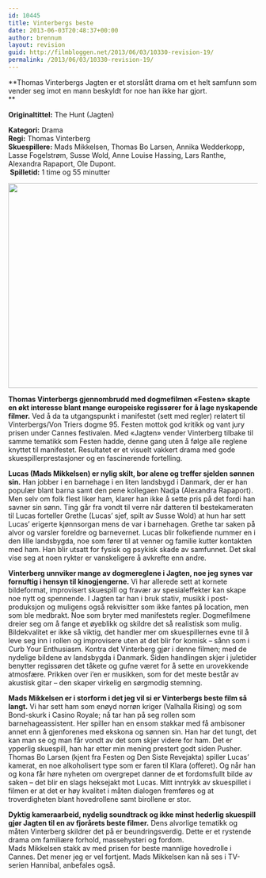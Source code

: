 ```yaml
---
id: 10445
title: Vinterbergs beste
date: 2013-06-03T20:48:37+00:00
author: brennum
layout: revision
guid: http://filmbloggen.net/2013/06/03/10330-revision-19/
permalink: /2013/06/03/10330-revision-19/
---
```

**Thomas Vinterbergs Jagten er et storslått drama om et helt samfunn som vender seg imot en mann beskyldt for noe han ikke har gjort.  
** 

**<!--more-->Originaltittel:** The Hunt (Jagten)

  
**Kategori:** Drama  
**Regi:** Thomas Vinterberg  
**Skuespillere:** Mads Mikkelsen, Thomas Bo Larsen, Annika Wedderkopp, Lasse Fogelstrøm, Susse Wold, Anne Louise Hassing, Lars Ranthe, Alexandra Rapaport, Ole Dupont.  
** Spilletid:** 1 time og 55 minutter

<a href="http://filmbloggen.net/?attachment_id=10336" rel="attachment wp-att-10336"><img class="alignnone size-large wp-image-10336" alt="" src="http://filmbloggen.net/wp-content/uploads//2013/05/the-hunt-02-620x413.jpg" width="620" height="413" /></a>

**Thomas Vinterbergs gjennombrudd med dogmefilmen &laquo;Festen&raquo; skapte en økt interesse blant mange europeiske regissører for å lage nyskapende filmer.** Ved å da ta utgangspunkt i manifestet (sett med regler) relatert til Vinterbergs/Von Triers dogme 95. Festen mottok god kritikk og vant jury prisen under Cannes festivalen. Med &laquo;Jagten&raquo; vender Vinterberg tilbake til samme tematikk som Festen hadde, denne gang uten å følge alle reglene knyttet til manifestet. Resultatet er et visuelt vakkert drama med gode skuespillerprestasjoner og en fascinerende fortelling.

**Lucas (Mads Mikkelsen) er nylig skilt, bor alene og treffer sjelden sønnen sin.** Han jobber i en barnehage i en liten landsbygd i Danmark, der er han populær blant barna samt den pene kollegaen Nadja (Alexandra Rapaport). Men selv om folk flest liker ham, klarer han ikke å sette pris på det fordi han savner sin sønn. Ting går fra vondt til verre når datteren til bestekameraten til Lucas forteller Grethe (Lucas&#8217; sjef, spilt av Susse Wold) at hun har sett Lucas&#8217; erigerte kjønnsorgan mens de var i barnehagen. Grethe tar saken på alvor og varsler foreldre og barnevernet. Lucas blir folkefiende nummer en i den lille landsbygda, noe som fører til at venner og familie kutter kontakten med ham. Han blir utsatt for fysisk og psykisk skade av samfunnet. Det skal vise seg at noen rykter er vanskeligere å avkrefte enn andre.

**Vinterberg unnviker mange av dogmereglene i Jagten, noe jeg synes var fornuftig i hensyn til kinogjengerne.** Vi har allerede sett at kornete bildeformat, improvisert skuespill og fravær av spesialeffekter kan skape noe nytt og spennende. I Jagten tar han i bruk stativ, musikk i post-produksjon og muligens også rekvisitter som ikke fantes på location, men som ble medbrakt. Noe som bryter med manifestets regler. Dogmefilmene dreier seg om å fange et øyeblikk og skildre det så realistisk som mulig. Bildekvalitet er ikke så viktig, det handler mer om skuespillernes evne til å leve seg inn i rollen og improvisere uten at det blir for komisk &#8211; sånn som i Curb Your Enthusiasm. Kontra det Vinterberg gjør i denne filmen; med de nydelige bildene av landsbygda i Danmark. Siden handlingen skjer i juletider benytter regissøren det tåkete og gufne været for å sette en urovekkende atmosfære. Prikken over i&#8217;en er musikken, som for det meste består av akustisk gitar &#8211; den skaper virkelig en sørgmodig stemning.

**Mads Mikkelsen er i storform i det jeg vil si er Vinterbergs beste film så langt.** Vi har sett ham som enøyd norrøn kriger (Valhalla Rising) og som Bond-skurk i Casino Royale; nå tar han på seg rollen som barnehageassistent. Her spiller han en ensom stakkar med få ambisoner annet enn å gjenforenes med ekskona og sønnen sin. Han har det tungt, det kan man se og man får vondt av det som skjer videre for ham. Det er ypperlig skuespill, han har etter min mening prestert godt siden Pusher. Thomas Bo Larsen (kjent fra Festen og Den Siste Revejakta) spiller Lucas&#8217; kamerat, en noe alkoholisert type som er faren til Klara (offeret). Og når han og kona får høre nyheten om overgrepet danner de et fordomsfullt bilde av saken &#8211; det blir en slags heksejakt mot Lucas. Mitt inntrykk av skuespillet i filmen er at det er høy kvalitet i måten dialogen fremføres og at troverdigheten blant hovedrollene samt birollene er stor.

**Dyktig kameraarbeid, nydelig soundtrack og ikke minst hederlig skuespill gjør Jagten til en av fjorårets beste filmer.** Dens alvorlige tematikk og måten Vinterberg skildrer det på er beundringsverdig. Dette er et rystende drama om familiære forhold, massehysteri og fordom.  
Mads Mikkelsen stakk av med prisen for beste mannlige hovedrolle i Cannes. Det mener jeg er vel fortjent. Mads Mikkelsen kan nå ses i TV-serien Hannibal, anbefales også.

<div class="video-shortcode">
</div>